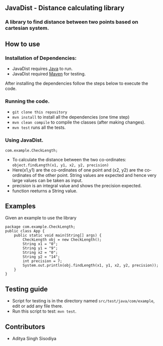 ## JavaDist - Distance calculating library

### A library to find distance between two points based on cartesian system.

## How to use
### Installation of Dependencies:
* JavaDist requires [Java](https://www.java.com/en/download/) to run.
* JavaDist required [Maven](https://maven.apache.org/download.cgi) for testing.

After installing the dependencies follow the steps below to execute the code.

### Running the code.
* ```git clone this repository```
* ```mvn install``` to install all the dependencies (one time step)
* ```mvn clean compile``` to compile the classes (after making changes).
* ```mvn test``` runs all the tests.

### Using JavaDist.
```com.example.CheckLength;```
* To calculate the distance between the two co-ordinates: ```object.findLength(x1, y1, x2, y2, precision)```
* Here(x1,y1) are the co-ordinates of one point and (x2, y2) are the co-ordinates of the other point. String values are expected and hence very large values can be taken as input.
* precision is an integral value and shows the precision expected.
* function reeturns a String value.

## Examples

Given an example to use the library
```
package com.example.CheckLength;
public class App {
    public static void main(String[] args) {
        CheckLength obj = new CheckLength();
        String x1 = "0";
        String y1 = "9";
        String x2 = "0";
        String y2 = "14";
        int precision = 7;
        System.out.println(obj.findLength(x1, y1, x2, y2, precision));
    }
}
```
## Testing guide
* Script for testing is in the directory named ```src/test/java/com/example```, edit or add any file there.
* Run this script to test: ```mvn test```.

## Contributors
* Aditya Singh Sisodiya



